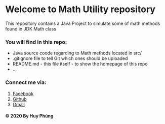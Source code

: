 <!-- # Welcome to CI demonstration by using GitHub Actions 
![Practice CI with GitHub Actions using Ant and JUnit | © 2020 by giao.lang](https://github.com/doit-now/ci-actions-ant-jdk8/workflows/Practice%20CI%20with%20GitHub%20Actions%20using%20Ant%20and%20JUnit%20%7C%20%C2%A9%202020%20by%20giao.lang/badge.svg)

## You will find in this repo:

* NetBeans Apache Ant project including JUnit Test
* JUnit Test configuration to work with the project building process
* GitHub Actions workflow file: ant-jdk8-junit.yml
* .gitignore file for NetBeans project
* README.md - this file itself - using Markdown language
* Badge icon - this file itself with the image on the top
* Notifications for workflow - https://github.com/settings/notifications
* ... (TBA) 

### © 2020 giáo.làng | fb/giao.lang.bis
 -->

# Welcome to Math Utility repository
This repository contains a Java Project to simulate some of math methods found in JDK Math class

### You will find in this repo:
* Java source coode regarding to Math methods located in src/
* .gitignore file to tell Git which ones should be uploaded
* README.md - this file itself - to show the homepage of this repo
* ...

### Connect me via:
1. [Facebook](https://facebook.com/mavisphung43)
2. [Github](https://github.com/mavisphung)
3. [Gmail](nguoibimatthegioi@gmail.com)

#### © 2020 By Huy Phùng